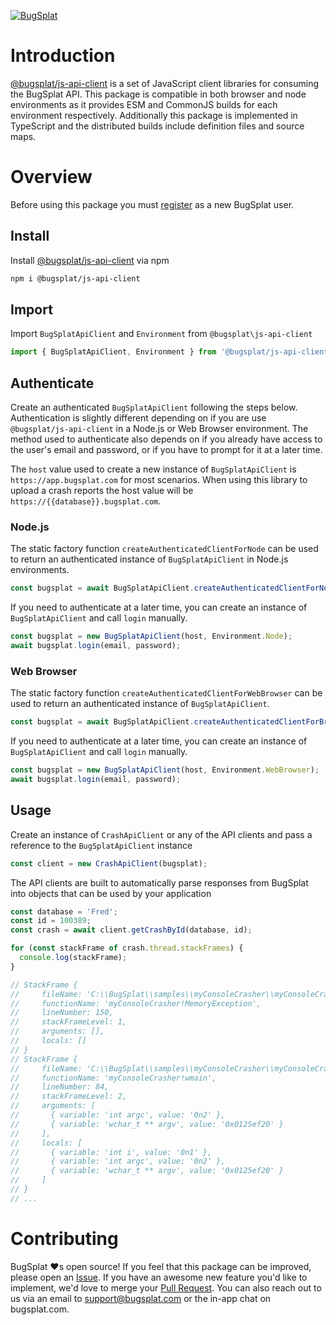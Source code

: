 [![BugSplat](https://s3.amazonaws.com/bugsplat-public/npm/header.png)](https://www.bugsplat.com)

# Introduction
[@bugsplat/js-api-client](https://www.npmjs.com/package/@bugsplat/js-api-client) is a set of JavaScript client libraries for consuming the BugSplat API. This package is compatible in both browser and node environments as it provides ESM and CommonJS builds for each environment respectively. Additionally this package is implemented in TypeScript and the distributed builds include definition files and source maps.

# Overview

Before using this package you must [register](https://app.bugsplat.com/v2/sign-up) as a new BugSplat user.

## Install

Install [@bugsplat/js-api-client](https://www.npmjs.com/package/@bugsplat/js-api-client) via npm 

```sh
npm i @bugsplat/js-api-client
```

## Import

Import `BugSplatApiClient` and `Environment` from `@bugsplat\js-api-client`

```ts
import { BugSplatApiClient, Environment } from '@bugsplat/js-api-client';
```

## Authenticate

Create an authenticated `BugSplatApiClient` following the steps below. Authentication is slightly different depending on if you are use `@bugsplat/js-api-client` in a Node.js or Web Browser environment. The method used to authenticate also depends on if you already have access to the user's email and password, or if you have to prompt for it at a later time.

The `host` value used to create a new instance of `BugSplatApiClient` is `https://app.bugsplat.com` for most scenarios. When using this library to upload a crash reports the host value will be `https://{{database}}.bugsplat.com`.

### Node.js
The static factory function `createAuthenticatedClientForNode` can be used to return an authenticated instance of `BugSplatApiClient` in Node.js environments.

```ts
const bugsplat = await BugSplatApiClient.createAuthenticatedClientForNode(host, email, password);
```

If you need to authenticate at a later time, you can create an instance of `BugSplatApiClient` and call `login` manually.

```ts
const bugsplat = new BugSplatApiClient(host, Environment.Node);
await bugsplat.login(email, password);
```

### Web Browser

The static factory function `createAuthenticatedClientForWebBrowser` can be used to return an authenticated instance of `BugSplatApiClient`.

```ts
const bugsplat = await BugSplatApiClient.createAuthenticatedClientForBrowser(host, email, password);
```

If you need to authenticate at a later time, you can create an instance of `BugSplatApiClient` and call `login` manually.

```ts
const bugsplat = new BugSplatApiClient(host, Environment.WebBrowser);
await bugsplat.login(email, password);
```

## Usage

Create an instance of `CrashApiClient` or any of the API clients and pass a reference to the `BugSplatApiClient` instance

```ts
const client = new CrashApiClient(bugsplat);
```

The API clients are built to automatically parse responses from BugSplat into objects that can be used by your application

```ts
const database = 'Fred';
const id = 100389;
const crash = await client.getCrashById(database, id);

for (const stackFrame of crash.thread.stackFrames) {
  console.log(stackFrame);
}

// StackFrame {
//     fileName: 'C:\\BugSplat\\samples\\myConsoleCrasher\\myConsoleCrasher.cpp',
//     functionName: 'myConsoleCrasher!MemoryException',
//     lineNumber: 150,
//     stackFrameLevel: 1,
//     arguments: [],
//     locals: []
// }
// StackFrame {
//     fileName: 'C:\\BugSplat\\samples\\myConsoleCrasher\\myConsoleCrasher.cpp',
//     functionName: 'myConsoleCrasher!wmain',
//     lineNumber: 84,
//     stackFrameLevel: 2,
//     arguments: [
//       { variable: 'int argc', value: '0n2' },
//       { variable: 'wchar_t ** argv', value: '0x0125ef20' }
//     ],
//     locals: [
//       { variable: 'int i', value: '0n1' },
//       { variable: 'int argc', value: '0n2' },
//       { variable: 'wchar_t ** argv', value: '0x0125ef20' }
//     ]
// }
// ...
```

# Contributing

BugSplat ❤️s open source! If you feel that this package can be improved, please open an [Issue](https://github.com/BugSplat-Git/bugsplat-js-api-client/issues). If you have an awesome new feature you'd like to implement, we'd love to merge your [Pull Request](https://github.com/BugSplat-Git/bugsplat-js-api-client/pulls). You can also reach out to us via an email to support@bugsplat.com or the in-app chat on bugsplat.com.
